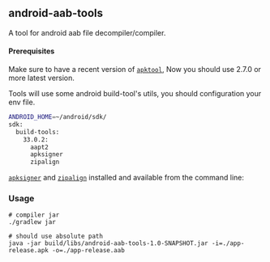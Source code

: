## android-aab-tools

A tool for android aab file decompiler/compiler.

#### Prerequisites

Make sure to have a recent version of
[`apktool`](https://ibotpeaches.github.io/Apktool/), Now you should use 2.7.0 or more latest
version.

Tools will use some android build-tool's utils, you should configuration your env file.

```bash
ANDROID_HOME=~/android/sdk/
sdk:
  build-tools:
    33.0.2:
      aapt2
      apksigner
      zipalign
```

[`apksigner`](https://developer.android.com/studio/command-line/apksigner)
and [`zipalign`](https://developer.android.com/studio/command-line/zipalign) installed
and available from the command line:

### Usage

```Shell
# compiler jar
./gradlew jar

# should use absolute path
java -jar build/libs/android-aab-tools-1.0-SNAPSHOT.jar -i=./app-release.apk -o=./app-release.aab

```
